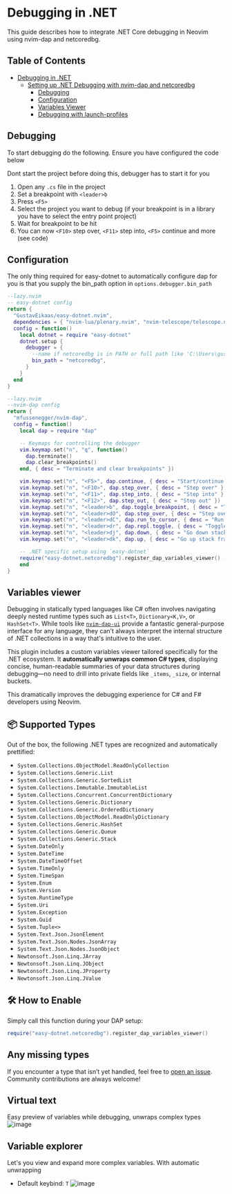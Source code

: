 # Debugging in .NET

This guide describes how to integrate .NET Core debugging in Neovim using nvim-dap and netcoredbg.

## Table of Contents

* [Debugging in .NET](#debugging-in-.net)
  * [Setting up .NET Debugging with nvim-dap and netcoredbg](#setting-up-.net-debugging-with-nvim-dap-and-netcoredbg)
    * [Debugging](#debugging)
    * [Configuration](#configuration)
    * [Variables Viewer](#variables-viewer)
    * [Debugging with launch-profiles](#debugging-with-launch-profiles)

## Debugging
To start debugging do the following. Ensure you have configured the code below

Dont start the project before doing this, debugger has to start it for you

1. Open any `.cs` file in the project
2. Set a breakpoint with `<leader>b`
3. Press `<F5>`
4. Select the project you want to debug (if your breakpoint is in a library you have to select the entry point project)
5. Wait for breakpoint to be hit
6. You can now `<F10>` step over, `<F11>` step into, `<F5>` continue and more (see code)

## Configuration
The only thing required for easy-dotnet to automatically configure dap for you is that you supply the bin_path option in `options.debugger.bin_path`
```lua
--lazy.nvim
-- easy-dotnet config
return {
  "GustavEikaas/easy-dotnet.nvim",
  dependencies = { "nvim-lua/plenary.nvim", "nvim-telescope/telescope.nvim" },
  config = function()
    local dotnet = require "easy-dotnet"
    dotnet.setup {
      debugger = {
        --name if netcoredbg is in PATH or full path like 'C:\Users\gusta\AppData\Local\nvim-data\mason\bin\netcoredbg.cmd'
        bin_path = "netcoredbg",
      }
    }
  end
}
```

```lua
--lazy.nvim
--nvim-dap config
return {
  "mfussenegger/nvim-dap",
  config = function()
    local dap = require "dap"

    -- Keymaps for controlling the debugger
    vim.keymap.set("n", "q", function()
      dap.terminate()
      dap.clear_breakpoints()
    end, { desc = "Terminate and clear breakpoints" })

    vim.keymap.set("n", "<F5>", dap.continue, { desc = "Start/continue debugging" })
    vim.keymap.set("n", "<F10>", dap.step_over, { desc = "Step over" })
    vim.keymap.set("n", "<F11>", dap.step_into, { desc = "Step into" })
    vim.keymap.set("n", "<F12>", dap.step_out, { desc = "Step out" })
    vim.keymap.set("n", "<leader>b", dap.toggle_breakpoint, { desc = "Toggle breakpoint" })
    vim.keymap.set("n", "<leader>dO", dap.step_over, { desc = "Step over (alt)" })
    vim.keymap.set("n", "<leader>dC", dap.run_to_cursor, { desc = "Run to cursor" })
    vim.keymap.set("n", "<leader>dr", dap.repl.toggle, { desc = "Toggle DAP REPL" })
    vim.keymap.set("n", "<leader>dj", dap.down, { desc = "Go down stack frame" })
    vim.keymap.set("n", "<leader>dk", dap.up, { desc = "Go up stack frame" })

    -- .NET specific setup using `easy-dotnet`
    require("easy-dotnet.netcoredbg").register_dap_variables_viewer() -- special variables viewer specific for .NET
    end
}
```

## Variables viewer

Debugging in statically typed languages like C# often involves navigating deeply nested runtime types such as `List<T>`, `Dictionary<K,V>`, or `HashSet<T>`. While tools like [`nvim-dap-ui`](https://github.com/rcarriga/nvim-dap-ui) provide a fantastic general-purpose interface for any language, they can’t always interpret the internal structure of .NET collections in a way that's intuitive to the user.

This plugin includes a custom variables viewer tailored specifically for the .NET ecosystem. It **automatically unwraps common C# types**, displaying concise, human-readable summaries of your data structures during debugging—no need to drill into private fields like `_items`, `_size`, or internal buckets.

This dramatically improves the debugging experience for C# and F# developers using Neovim.

## 📦 Supported Types

Out of the box, the following .NET types are recognized and automatically prettified:

* `System.Collections.ObjectModel.ReadOnlyCollection`
* `System.Collections.Generic.List`
* `System.Collections.Generic.SortedList`
* `System.Collections.Immutable.ImmutableList`
* `System.Collections.Concurrent.ConcurrentDictionary`
* `System.Collections.Generic.Dictionary`
* `System.Collections.Generic.OrderedDictionary`
* `System.Collections.ObjectModel.ReadOnlyDictionary`
* `System.Collections.Generic.HashSet`
* `System.Collections.Generic.Queue`
* `System.Collections.Generic.Stack`
* `System.DateOnly`
* `System.DateTime`
* `System.DateTimeOffset`
* `System.TimeOnly`
* `System.TimeSpan`
* `System.Enum`
* `System.Version`
* `System.RuntimeType`
* `System.Uri`
* `System.Exception`
* `System.Guid`
* `System.Tuple<>`
* `System.Text.Json.JsonElement`
* `System.Text.Json.Nodes.JsonArray`
* `System.Text.Json.Nodes.JsonObject`
* `Newtonsoft.Json.Linq.JArray`
* `Newtonsoft.Json.Linq.JObject`
* `Newtonsoft.Json.Linq.JProperty`
* `Newtonsoft.Json.Linq.JValue`

## 🛠 How to Enable

Simply call this function during your DAP setup:

```lua
require("easy-dotnet.netcoredbg").register_dap_variables_viewer()
```

## Any missing types

If you encounter a type that isn’t yet handled, feel free to [open an issue](https://github.com/GustavEikaas/easy-dotnet.nvim/issues). Community contributions are always welcome!

## Virtual text 
Easy preview of variables while debugging, unwraps complex types
![image](https://github.com/user-attachments/assets/b6d53325-6527-43fd-bdb1-332dc8439197)

## Variable explorer
Let's you view and expand more complex variables. With automatic unwrapping
* Default keybind: `T`
![image](https://github.com/user-attachments/assets/4e4c2cff-687b-4715-b5a8-b7ca67f7955b)

